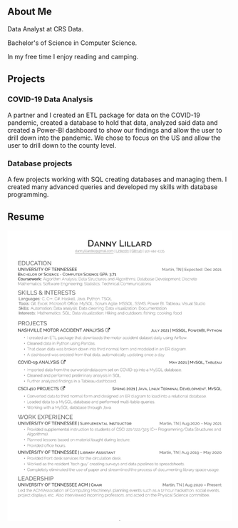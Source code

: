 ## About Me

Data Analyst at CRS Data.

Bachelor's of Science in Computer Science.

In my free time I enjoy reading and camping.

## Projects

### COVID-19 Data Analysis

A partner and I created an ETL package for data on the COVID-19 pandemic, created a database to hold that data, analyzed said data and created a Power-BI dashboard to show our findings and allow the user to drill down into the pandemic. We chose to focus on the US and allow the user to drill down to the county level.

### Database projects

A few projects working with SQL creating databases and managing them. I created many advanced queries and developed my skills with database programming.

## Resume
![alt text](https://github.com/DLillard10UTM/DLillard10UTM.github.io-/blob/main/DLillardResume-1.png)
